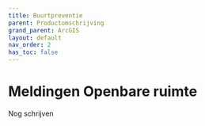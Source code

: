 ```yaml
---
title: Buurtpreventie
parent: Productomschrijving
grand_parent: ArcGIS
layout: default
nav_order: 2
has_toc: false
---
```


# Meldingen Openbare ruimte
Nog schrijven

